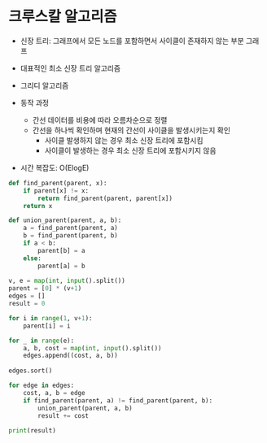 # 크루스칼 알고리즘

- 신장 트리: 그래프에서 모든 노드를 포함하면서 사이클이 존재하지 않는 부분 그래프

- 대표적인 최소 신장 트리 알고리즘
- 그리디 알고리즘
- 동작 과정
  - 간선 데이터를 비용에 따라 오름차순으로 정렬
  - 간선을 하나씩 확인하며 현재의 간선이 사이클을 발생시키는지 확인
    - 사이클 발생하지 않는 경우 최소 신장 트리에 포함시킴
    - 사이클이 발생하는 경우 최소 신장 트리에 포함시키지 않음
- 시간 복잡도: O(ElogE)

```python
def find_parent(parent, x):
    if parent[x] != x:
        return find_parent(parent, parent[x])
    return x

def union_parent(parent, a, b):
    a = find_parent(parent, a)
    b = find_parent(parent, b)
    if a < b:
        parent[b] = a
    else:
        parent[a] = b
        
v, e = map(int, input().split())
parent = [0] * (v+1)
edges = []
result = 0

for i in range(1, v+1):
    parent[i] = i

for _ in range(e):
    a, b, cost = map(int, input().split())
    edges.append((cost, a, b))
    
edges.sort()

for edge in edges:
    cost, a, b = edge
    if find_parent(parent, a) != find_parent(parent, b):
        union_parent(parent, a, b)
        result += cost
        
print(result)
```
